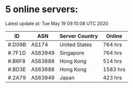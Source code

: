 # 5 online servers:

Latest update at: Tue May 19 09:10:08 UTC 2020

| ID | ASN | Server Country | Online |
| -- | --- | -------------- | ------ |
| #.D09B | AS174 | United States | 764 hrs |
| #.7F1D | AS63949 | Singapore | 764 hrs |
| #.B6F8 | AS63888 | Hong Kong | 514 hrs |
| #.BD3E | AS63888 | Hong Kong | 1583 hrs |
| #.2A79 | AS63949 | Japan | 423 hrs |

